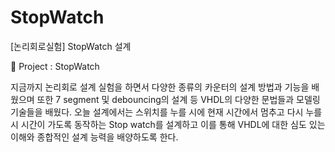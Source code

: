 # StopWatch

[논리회로실험] StopWatch 설계


💫 Project : StopWatch

지금까지 논리회로 설계 실험을 하면서 다양한 종류의 카운터의 설계 방법과 기능을 배웠으며 또한 7 segment 및 debouncing의 설계 등 VHDL의 다양한 문법들과 모델링 기술들을 배웠다. 오늘 설계에서는 스위치를 누를 시에 현재 시간에서 멈추고 다시 누를 시 시간이 가도록 동작하는 Stop watch를 설계하고 이를 통해 VHDL에 대한 심도 있는 이해와 종합적인 설계 능력을 배양하도록 한다.
